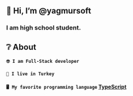 ## 👋 Hi, I’m @yagmursoft

### I am high school student.

## ❔ About
#### `🤓 I am Full-Stack developer`
#### `🎌 I live in Turkey`
#### `🖥️ My favorite programming language` [TypeScript](https://en.wikipedia.org/wiki/TypeScript)
